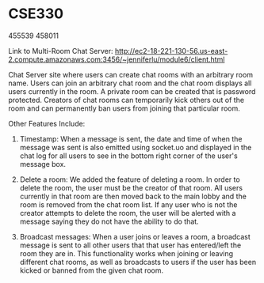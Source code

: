 # CSE330
455539
458011

Link to Multi-Room Chat Server: http://ec2-18-221-130-56.us-east-2.compute.amazonaws.com:3456/~jenniferlu/module6/client.html

Chat Server site where users can create chat rooms with an arbitrary room name. Users can join an arbitrary chat room and the chat room displays all users currently in the room. A private room can be created that is password protected. Creators of chat rooms can temporarily kick others out of the room and can permanently ban users from joining that particular room.

Other Features Include:

1. Timestamp: When a message is sent, the date and time of when the message was sent is also emitted using socket.uo and displayed in the chat log for all users to see in the bottom right corner of the user's message box.

2. Delete a room: We added the feature of deleting a room. In order to delete the room, the user must be the creator of that room. All users currently in that room are then moved back to the main lobby and the room is removed from the chat room list.  If any user who is not the creator attempts to delete the room, the user will be alerted with a message saying they do not have the ability to do that.

3. Broadcast messages: When a user joins or leaves a room, a broadcast message is sent to all other users that that user has entered/left the room they are in.  This functionality works when joining or leaving different chat rooms, as well as broadcasts to users if the user has been kicked or banned from the given chat room.
